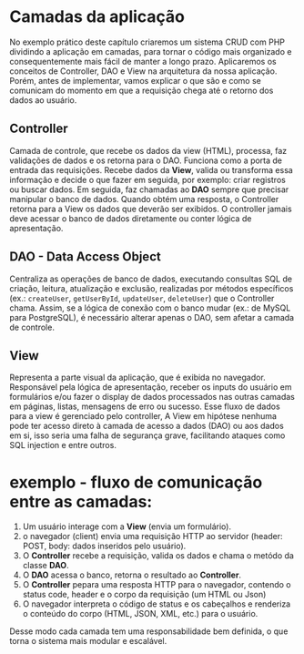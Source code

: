 # Camadas da aplicação 

No exemplo prático deste capítulo criaremos um sistema CRUD com PHP dividindo a aplicação em camadas, para tornar o código mais organizado e consequentemente mais fácil de manter a longo prazo. Aplicaremos os conceitos de Controller, DAO e View na arquitetura da nossa aplicação. Porém, antes de implementar, vamos explicar o que são e como se comunicam do momento em que a requisição chega até o retorno dos dados ao usuário.

## Controller

Camada de controle, que recebe os dados da view (HTML), processa, faz validações de dados e os retorna para o DAO. Funciona como a porta de entrada das requisições. Recebe dados da **View**, valida ou transforma essa informação e decide o que fazer em seguida, por exemplo: criar registros ou buscar dados. Em seguida, faz chamadas ao **DAO** sempre que precisar manipular o banco de dados. Quando obtém uma resposta, o Controller retorna para a View os dados que deverão ser exibidos. O controller jamais deve acessar o banco de dados diretamente ou conter lógica de apresentação.

## DAO - Data Access Object

Centraliza as operações de banco de dados, executando consultas SQL de criação, leitura, atualização e exclusão, realizadas por métodos específicos (ex.: `createUser`, `getUserById`, `updateUser`, `deleteUser`) que o Controller chama. Assim, se a lógica de conexão com o banco mudar (ex.: de MySQL para PostgreSQL), é necessário alterar apenas o DAO, sem afetar a camada de controle. 

## View

Representa a parte visual da aplicação, que é exibida no navegador. Responsável pela lógica de apresentação, receber os inputs do usuário em formulários e/ou fazer o display de dados processados nas outras camadas em páginas, listas, mensagens de erro ou sucesso. Esse fluxo de dados para a view é gerenciado pelo controller, A View em hipótese nenhuma pode ter acesso direto à camada de acesso a dados (DAO) ou aos dados em si, isso seria uma falha de segurança grave, facilitando ataques como SQL injection e entre outros.

# exemplo - fluxo de comunicação entre as camadas:

1. Um usuário interage com a **View** (envia um formulário).  
2. o navegador (client) envia uma requisição HTTP ao servidor (header: POST, body: dados inseridos pelo usuário).
2. O **Controller** recebe a requisição, valida os dados e chama o metódo da classe **DAO**.  
3. O **DAO** acessa o banco, retorna o resultado ao **Controller**.  
4. O **Controller** pepara uma resposta HTTP para o navegador, contendo o status code, header e o corpo da requisição (um HTML ou Json)
5. O navegador interpreta o código de status e os cabeçalhos e renderiza o conteúdo do corpo (HTML, JSON, XML, etc.) para o usuário.

Desse modo cada camada tem uma responsabilidade bem definida, o que torna o sistema mais modular e escalável.  
